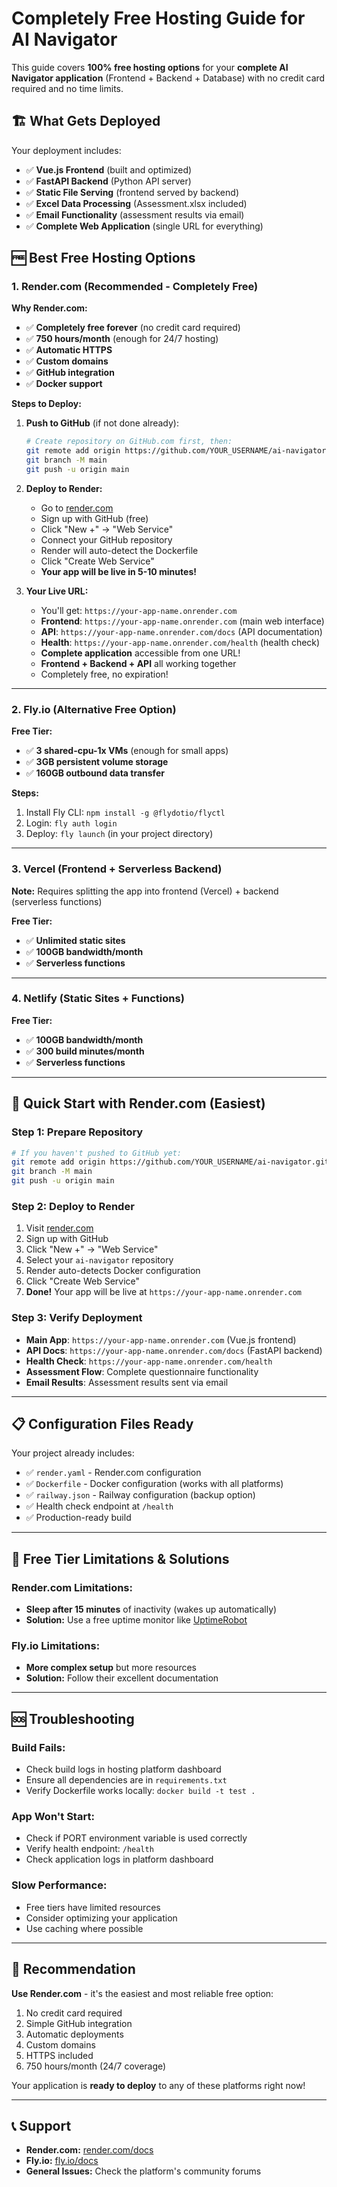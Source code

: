 # Completely Free Hosting Guide for AI Navigator

This guide covers **100% free hosting options** for your **complete AI Navigator application** (Frontend + Backend + Database) with no credit card required and no time limits.

## 🏗️ **What Gets Deployed**

Your deployment includes:
- ✅ **Vue.js Frontend** (built and optimized)
- ✅ **FastAPI Backend** (Python API server)
- ✅ **Static File Serving** (frontend served by backend)
- ✅ **Excel Data Processing** (Assessment.xlsx included)
- ✅ **Email Functionality** (assessment results via email)
- ✅ **Complete Web Application** (single URL for everything)

## 🆓 Best Free Hosting Options

### 1. **Render.com** (Recommended - Completely Free)

**Why Render.com:**
- ✅ **Completely free forever** (no credit card required)
- ✅ **750 hours/month** (enough for 24/7 hosting)
- ✅ **Automatic HTTPS**
- ✅ **Custom domains**
- ✅ **GitHub integration**
- ✅ **Docker support**

**Steps to Deploy:**

1. **Push to GitHub** (if not done already):
   ```bash
   # Create repository on GitHub.com first, then:
   git remote add origin https://github.com/YOUR_USERNAME/ai-navigator.git
   git branch -M main
   git push -u origin main
   ```

2. **Deploy to Render:**
   - Go to [render.com](https://render.com)
   - Sign up with GitHub (free)
   - Click "New +" → "Web Service"
   - Connect your GitHub repository
   - Render will auto-detect the Dockerfile
   - Click "Create Web Service"
   - **Your app will be live in 5-10 minutes!**

3. **Your Live URL:**
   - You'll get: `https://your-app-name.onrender.com`
   - **Frontend**: `https://your-app-name.onrender.com` (main web interface)
   - **API**: `https://your-app-name.onrender.com/docs` (API documentation)
   - **Health**: `https://your-app-name.onrender.com/health` (health check)
   - **Complete application** accessible from one URL!
   - **Frontend + Backend + API** all working together
   - Completely free, no expiration!

---

### 2. **Fly.io** (Alternative Free Option)

**Free Tier:**
- ✅ **3 shared-cpu-1x VMs** (enough for small apps)
- ✅ **3GB persistent volume storage**
- ✅ **160GB outbound data transfer**

**Steps:**
1. Install Fly CLI: `npm install -g @flydotio/flyctl`
2. Login: `fly auth login`
3. Deploy: `fly launch` (in your project directory)

---

### 3. **Vercel** (Frontend + Serverless Backend)

**Note:** Requires splitting the app into frontend (Vercel) + backend (serverless functions)

**Free Tier:**
- ✅ **Unlimited static sites**
- ✅ **100GB bandwidth/month**
- ✅ **Serverless functions**

---

### 4. **Netlify** (Static Sites + Functions)

**Free Tier:**
- ✅ **100GB bandwidth/month**
- ✅ **300 build minutes/month**
- ✅ **Serverless functions**

---

## 🚀 Quick Start with Render.com (Easiest)

### Step 1: Prepare Repository
```bash
# If you haven't pushed to GitHub yet:
git remote add origin https://github.com/YOUR_USERNAME/ai-navigator.git
git branch -M main
git push -u origin main
```

### Step 2: Deploy to Render
1. Visit [render.com](https://render.com)
2. Sign up with GitHub
3. Click "New +" → "Web Service"
4. Select your `ai-navigator` repository
5. Render auto-detects Docker configuration
6. Click "Create Web Service"
7. **Done!** Your app will be live at `https://your-app-name.onrender.com`

### Step 3: Verify Deployment
- **Main App**: `https://your-app-name.onrender.com` (Vue.js frontend)
- **API Docs**: `https://your-app-name.onrender.com/docs` (FastAPI backend)
- **Health Check**: `https://your-app-name.onrender.com/health`
- **Assessment Flow**: Complete questionnaire functionality
- **Email Results**: Assessment results sent via email

---

## 📋 Configuration Files Ready

Your project already includes:
- ✅ `render.yaml` - Render.com configuration
- ✅ `Dockerfile` - Docker configuration (works with all platforms)
- ✅ `railway.json` - Railway configuration (backup option)
- ✅ Health check endpoint at `/health`
- ✅ Production-ready build

---

## 🔧 Free Tier Limitations & Solutions

### Render.com Limitations:
- **Sleep after 15 minutes** of inactivity (wakes up automatically)
- **Solution:** Use a free uptime monitor like [UptimeRobot](https://uptimerobot.com)

### Fly.io Limitations:
- **More complex setup** but more resources
- **Solution:** Follow their excellent documentation

---

## 🆘 Troubleshooting

### Build Fails:
- Check build logs in hosting platform dashboard
- Ensure all dependencies are in `requirements.txt`
- Verify Dockerfile works locally: `docker build -t test .`

### App Won't Start:
- Check if PORT environment variable is used correctly
- Verify health endpoint: `/health`
- Check application logs in platform dashboard

### Slow Performance:
- Free tiers have limited resources
- Consider optimizing your application
- Use caching where possible

---

## 🎯 Recommendation

**Use Render.com** - it's the easiest and most reliable free option:
1. No credit card required
2. Simple GitHub integration
3. Automatic deployments
4. Custom domains
5. HTTPS included
6. 750 hours/month (24/7 coverage)

Your application is **ready to deploy** to any of these platforms right now!

---

## 📞 Support

- **Render.com:** [render.com/docs](https://render.com/docs)
- **Fly.io:** [fly.io/docs](https://fly.io/docs)
- **General Issues:** Check the platform's community forums